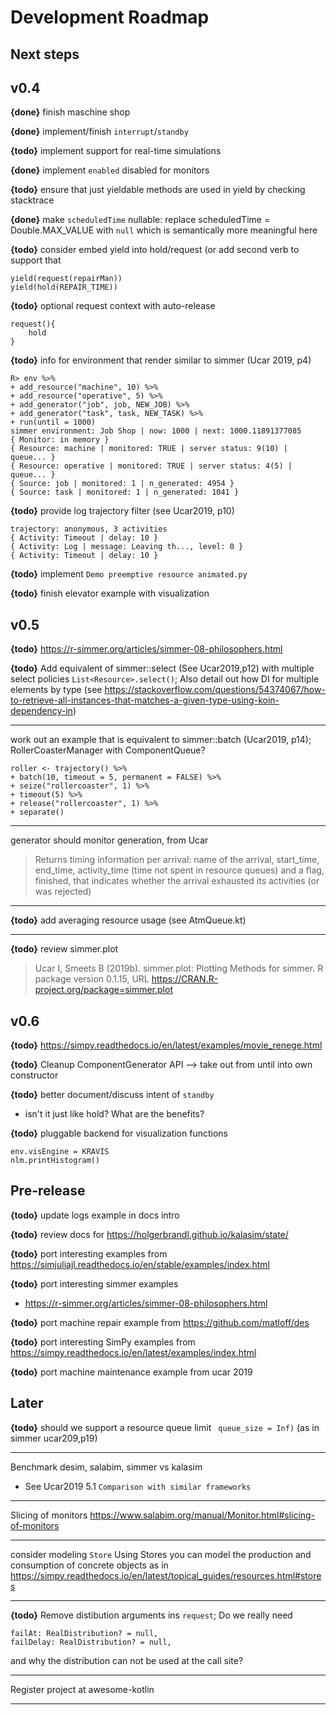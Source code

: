 # Development Roadmap


## Next steps

## v0.4

**{done}** finish maschine shop

**{done}** implement/finish `interrupt`/`standby`

**{todo}** implement support for real-time simulations

**{done}** implement `enabled` disabled for monitors

**{todo}** ensure that just yieldable methods are used in yield by checking stacktrace

**{done}**  make `scheduledTime` nullable: replace scheduledTime = Double.MAX_VALUE with `null` which is semantically more meaningful here


**{todo}** consider embed yield into hold/request (or add second verb to support that
```
yield(request(repairMan))
yield(hold(REPAIR_TIME))
```


**{todo}** optional request context with auto-release
```
request(){
    hold
}
```


**{todo}** info for environment that render similar to simmer (Ucar 2019, p4)
```
R> env %>%
+ add_resource("machine", 10) %>%
+ add_resource("operative", 5) %>%
+ add_generator("job", job, NEW_JOB) %>%
+ add_generator("task", task, NEW_TASK) %>%
+ run(until = 1000)
simmer environment: Job Shop | now: 1000 | next: 1000.11891377085
{ Monitor: in memory }
{ Resource: machine | monitored: TRUE | server status: 9(10) | queue... }
{ Resource: operative | monitored: TRUE | server status: 4(5) | queue... }
{ Source: job | monitored: 1 | n_generated: 4954 }
{ Source: task | monitored: 1 | n_generated: 1041 }
```

**{todo}** provide log trajectory filter (see Ucar2019, p10)

```
trajectory: anonymous, 3 activities
{ Activity: Timeout | delay: 10 }
{ Activity: Log | message: Leaving th..., level: 0 }
{ Activity: Timeout | delay: 10 }
```

**{todo}**  implement `Demo preemptive resource animated.py`

**{todo}** finish elevator example with visualization

## v0.5

**{todo}**  <https://r-simmer.org/articles/simmer-08-philosophers.html>


**{todo}** Add equivalent of simmer::select (See Ucar2019,p12) with multiple select policies `List<Resource>.select()`; Also detail out how DI for multiple elements by type (see https://stackoverflow.com/questions/54374067/how-to-retrieve-all-instances-that-matches-a-given-type-using-koin-dependency-in)

---

work out an example that is equivalent to simmer::batch (Ucar2019, p14); RollerCoasterManager with ComponentQueue?

```
roller <- trajectory() %>%
+ batch(10, timeout = 5, permanent = FALSE) %>%
+ seize("rollercoaster", 1) %>%
+ timeout(5) %>%
+ release("rollercoaster", 1) %>%
+ separate()
```


---
generator should monitor generation, from Ucar
>  Returns timing information per arrival: name of the arrival,
start_time, end_time, activity_time (time not spent in resource queues) and a flag,
finished, that indicates whether the arrival exhausted its activities (or was rejected)


---
**{todo}** add averaging resource usage (see AtmQueue.kt)

---
**{todo}** review simmer.plot
> Ucar I, Smeets B (2019b). simmer.plot: Plotting Methods for simmer. R package version 0.1.15, URL https://CRAN.R-project.org/package=simmer.plot

## v0.6

**{todo}** https://simpy.readthedocs.io/en/latest/examples/movie_renege.html

**{todo}** Cleanup ComponentGenerator API --> take out from until into own constructor

**{todo}**  better document/discuss intent of `standby`
* isn't it just like hold? What are the benefits?



**{todo}** pluggable backend for visualization functions
```
env.visEngine = KRAVIS
nlm.printHistogram()
```

## Pre-release


**{todo}** update logs example in docs intro

**{todo}** review docs for https://holgerbrandl.github.io/kalasim/state/

**{todo}** port interesting examples from <https://simjuliajl.readthedocs.io/en/stable/examples/index.html>

**{todo}** port interesting simmer examples
* https://r-simmer.org/articles/simmer-08-philosophers.html

**{todo}** port machine repair example from  <https://github.com/matloff/des>

**{todo}** port interesting SimPy examples from https://simpy.readthedocs.io/en/latest/examples/index.html

**{todo}** port  machine maintenance example from ucar 2019


## Later

**{todo}** should we support a resource queue limit ` queue_size = Inf)` (as in simmer ucar209,p19)

---

Benchmark desim, salabim, simmer vs kalasim
* See Ucar2019  5.1 `Comparison with similar frameworks`

---

Slicing of monitors https://www.salabim.org/manual/Monitor.html#slicing-of-monitors

---

consider modeling `Store` Using Stores you can model the production and consumption of concrete objects as in <https://simpy.readthedocs.io/en/latest/topical_guides/resources.html#stores>

---

**{todo}** Remove distibution arguments ins `request`; Do we  really need
```
failAt: RealDistribution? = null,
failDelay: RealDistribution? = null,
```
and why the distribution can not be used at the call site?

---

Register project at awesome-kotlin


---